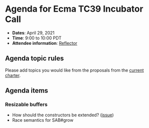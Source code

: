 # Agenda for Ecma TC39 Incubator Call

- **Dates**: April 29, 2021
- **Time**: 9:00 to 10:00 PDT
- **Attendee information**: [Reflector](https://github.com/tc39/Reflector/issues/370)

## Agenda topic rules

Please add topics you would like from the proposals from the [current charter](https://github.com/tc39/incubator-agendas/issues/17).

## Agenda items

### Resizable buffers

- How should the constructors be extended? ([issue](https://github.com/tc39/proposal-resizablearraybuffer/issues/40))
- Race semantics for SAB#grow
